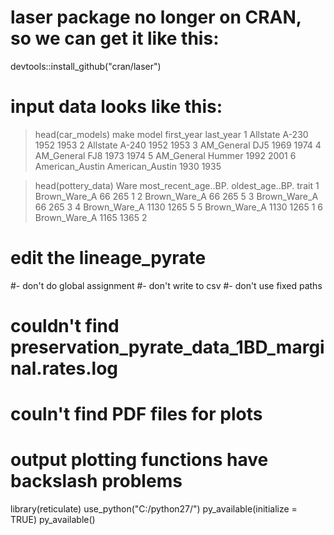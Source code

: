 

# laser package no longer on CRAN, so we can get it like this:
devtools::install_github("cran/laser")

# input data looks like this:

> head(car_models)
             make           model    first_year  last_year
1        Allstate           A-230       1952      1953
2        Allstate           A-240       1952      1953
3      AM_General             DJ5       1969      1974
4      AM_General             FJ8       1973      1974
5      AM_General          Hummer       1992      2001
6 American_Austin American_Austin       1930      1935


> head(pottery_data)
    Ware             most_recent_age..BP. oldest_age..BP. trait
1 Brown_Ware_A                   66             265         1
2 Brown_Ware_A                   66             265         5
3 Brown_Ware_A                   66             265         3
4 Brown_Ware_A                 1130            1265         5
5 Brown_Ware_A                 1130            1265         1
6 Brown_Ware_A                 1165            1365         2

# edit the lineage_pyrate
#- don't do global assignment
#- don't write to csv
#- don't use fixed paths

# couldn't find preservation_pyrate_data_1BD_marginal.rates.log
# couln't find PDF files for plots

# output plotting functions have backslash problems

library(reticulate)
use_python("C:/python27/")
py_available(initialize = TRUE)
py_available()
